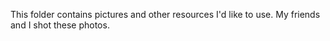 This folder contains pictures and other resources I'd like to use. My friends and I shot these photos.
